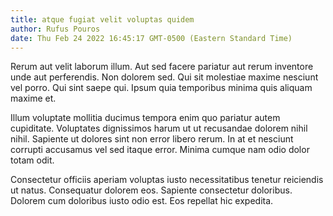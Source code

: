 ```yaml
---
title: atque fugiat velit voluptas quidem
author: Rufus Pouros
date: Thu Feb 24 2022 16:45:17 GMT-0500 (Eastern Standard Time)
---
```

Rerum aut velit laborum illum. Aut sed facere pariatur aut rerum inventore unde aut perferendis. Non dolorem sed. Qui sit molestiae maxime nesciunt vel porro. Qui sint saepe qui. Ipsum quia temporibus minima quis aliquam maxime et.

 Illum voluptate mollitia ducimus tempora enim quo pariatur autem cupiditate. Voluptates dignissimos harum ut ut recusandae dolorem nihil nihil. Sapiente ut dolores sint non error libero rerum. In at et nesciunt corrupti accusamus vel sed itaque error. Minima cumque nam odio dolor totam odit.

 Consectetur officiis aperiam voluptas iusto necessitatibus tenetur reiciendis ut natus. Consequatur dolorem eos. Sapiente consectetur doloribus. Dolorem cum doloribus iusto odio est. Eos repellat hic expedita.